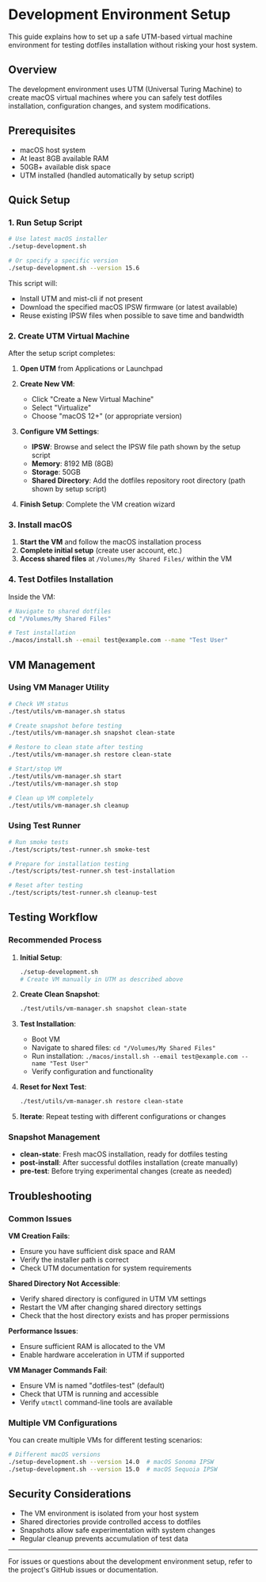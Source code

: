 # Development Environment Setup

This guide explains how to set up a safe UTM-based virtual machine environment for testing dotfiles installation without risking your host system.

## Overview

The development environment uses UTM (Universal Turing Machine) to create macOS virtual machines where you can safely test dotfiles installation, configuration changes, and system modifications.

## Prerequisites

- macOS host system
- At least 8GB available RAM
- 50GB+ available disk space
- UTM installed (handled automatically by setup script)

## Quick Setup

### 1. Run Setup Script

```bash
# Use latest macOS installer
./setup-development.sh

# Or specify a specific version
./setup-development.sh --version 15.6
```

This script will:
- Install UTM and mist-cli if not present
- Download the specified macOS IPSW firmware (or latest available)
- Reuse existing IPSW files when possible to save time and bandwidth

### 2. Create UTM Virtual Machine

After the setup script completes:

1. **Open UTM** from Applications or Launchpad

2. **Create New VM**:
   - Click "Create a New Virtual Machine"
   - Select "Virtualize" 
   - Choose "macOS 12+" (or appropriate version)

3. **Configure VM Settings**:
   - **IPSW**: Browse and select the IPSW file path shown by the setup script
   - **Memory**: 8192 MB (8GB)
   - **Storage**: 50GB
   - **Shared Directory**: Add the dotfiles repository root directory (path shown by setup script)

4. **Finish Setup**: Complete the VM creation wizard

### 3. Install macOS

1. **Start the VM** and follow the macOS installation process
2. **Complete initial setup** (create user account, etc.)
3. **Access shared files** at `/Volumes/My Shared Files/` within the VM

### 4. Test Dotfiles Installation

Inside the VM:

```bash
# Navigate to shared dotfiles
cd "/Volumes/My Shared Files"

# Test installation
./macos/install.sh --email test@example.com --name "Test User"
```

## VM Management

### Using VM Manager Utility

```bash
# Check VM status
./test/utils/vm-manager.sh status

# Create snapshot before testing
./test/utils/vm-manager.sh snapshot clean-state

# Restore to clean state after testing
./test/utils/vm-manager.sh restore clean-state

# Start/stop VM
./test/utils/vm-manager.sh start
./test/utils/vm-manager.sh stop

# Clean up VM completely
./test/utils/vm-manager.sh cleanup
```

### Using Test Runner

```bash
# Run smoke tests
./test/scripts/test-runner.sh smoke-test

# Prepare for installation testing
./test/scripts/test-runner.sh test-installation

# Reset after testing
./test/scripts/test-runner.sh cleanup-test
```

## Testing Workflow

### Recommended Process

1. **Initial Setup**:
   ```bash
   ./setup-development.sh
   # Create VM manually in UTM as described above
   ```

2. **Create Clean Snapshot**:
   ```bash
   ./test/utils/vm-manager.sh snapshot clean-state
   ```

3. **Test Installation**:
   - Boot VM
   - Navigate to shared files: `cd "/Volumes/My Shared Files"`
   - Run installation: `./macos/install.sh --email test@example.com --name "Test User"`
   - Verify configuration and functionality

4. **Reset for Next Test**:
   ```bash
   ./test/utils/vm-manager.sh restore clean-state
   ```

5. **Iterate**: Repeat testing with different configurations or changes

### Snapshot Management

- **clean-state**: Fresh macOS installation, ready for dotfiles testing
- **post-install**: After successful dotfiles installation (create manually)
- **pre-test**: Before trying experimental changes (create as needed)

## Troubleshooting

### Common Issues

**VM Creation Fails**:
- Ensure you have sufficient disk space and RAM
- Verify the installer path is correct
- Check UTM documentation for system requirements

**Shared Directory Not Accessible**:
- Verify shared directory is configured in UTM VM settings
- Restart the VM after changing shared directory settings
- Check that the host directory exists and has proper permissions

**Performance Issues**:
- Ensure sufficient RAM is allocated to the VM
- Enable hardware acceleration in UTM if supported

**VM Manager Commands Fail**:
- Ensure VM is named "dotfiles-test" (default)
- Check that UTM is running and accessible
- Verify `utmctl` command-line tools are available

### Multiple VM Configurations

You can create multiple VMs for different testing scenarios:

```bash
# Different macOS versions
./setup-development.sh --version 14.0  # macOS Sonoma IPSW
./setup-development.sh --version 15.0  # macOS Sequoia IPSW
```

## Security Considerations

- The VM environment is isolated from your host system
- Shared directories provide controlled access to dotfiles
- Snapshots allow safe experimentation with system changes
- Regular cleanup prevents accumulation of test data

---

For issues or questions about the development environment setup, refer to the project's GitHub issues or documentation.
